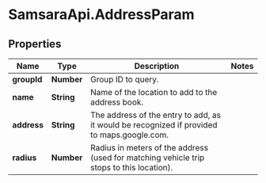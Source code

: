 # SamsaraApi.AddressParam

## Properties
Name | Type | Description | Notes
------------ | ------------- | ------------- | -------------
**groupId** | **Number** | Group ID to query. | 
**name** | **String** | Name of the location to add to the address book. | 
**address** | **String** | The address of the entry to add, as it would be recognized if provided to maps.google.com. | 
**radius** | **Number** | Radius in meters of the address (used for matching vehicle trip stops to this location). | 


